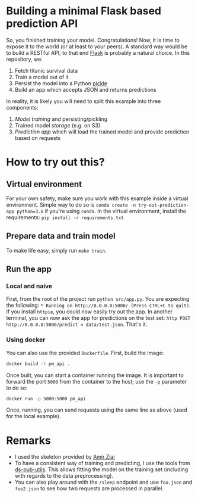 # Building a minimal Flask based prediction API

So, you finished training your model.
Congratulations!
Now, it is time to expose it to the world (or at least to your peers).
A standard way would be to build a RESTful API; to that end [Flask](http://flask.pocoo.org/) is probably a natural choice.
In this repository, we:

1. Fetch titanic survival data
2. Train a model out of it
3. Persist the model into a Python [pickle](https://docs.python.org/3/library/pickle.html)
4. Build an app which accepts JSON and returns predictions

In reality, it is likely you will need to split this example into three components:
1. *Model training* and persisting/pickling
2. Trained model *storage* (e.g. on S3)
3. *Prediction app* which will load the trained model and provide prediction based on requests

# How to try out this?

## Virtual environment

For your own safety, make sure you work with this example inside a virtual environment.
Simple way to do so is `conda create -n try-out-prediction-app python=3.6` if you're using `conda`.
In the virtual environment, install the requirements: `pip install -r requirements.txt`

## Prepare data and train model

To make life easy, simply run `make train`.

## Run the app

### Local and naive

First, from the root of the project run `python src/app.py`.
You are expecting the following: `* Running on http://0.0.0.0:5000/ (Press CTRL+C to quit)`.
If you install `httpie`, you could now easily try out the app.
In another terminal, you can now ask the app for predictions on the test set: `http POST http://0.0.0.0:5000/predict < data/test.json`.
That's it.

### Using docker

You can also use the provided `Dockerfile`. First, build the image:

```bash
docker build -t pm_api .
```

Once built, you can start a container running the image.
It is important to forward the port `5000` from the container to the host; use the `-p` parameter to do so:

```bash
docker run -p 5000:5000 pm_api
```

Once, running, you can send requests using the same line as above (used for the local example).

# Remarks

- I used the skeleton provided by [Amir Ziai](https://medium.com/@amirziai/a-flask-api-for-serving-scikit-learn-models-c8bcdaa41daa)
- To have a consistent way of training and predicting, I use the tools from [ds-pub-utils](https://github.com/drorata/ds-pub-utils).
  This allows fitting the model on the training set (including with regards to the data preprocessing).
- You can also play around with the `/sleep` endpoint and use `foo.json` and `foo2.json` to see how two requests are processed in parallel.
